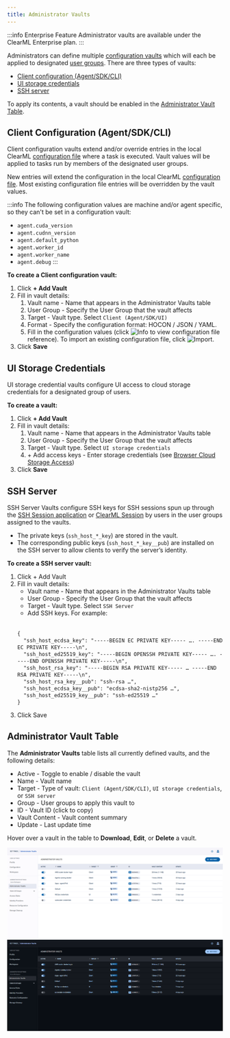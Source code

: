 ```yaml
---
title: Administrator Vaults
---
```


:::info Enterprise Feature
Administrator vaults are available under the ClearML Enterprise plan.
:::

Administrators can define multiple [configuration vaults](webapp_settings_profile.md#configuration-vault) which will each be applied to designated 
[user groups](webapp_settings_users.md). There are three types of vaults: 
* [Client configuration (Agent/SDK/CLI)](#client-configuration-agentsdkcli)
* [UI storage credentials](#ui-storage-credentials)   
* [SSH server](#ssh-server)

To apply its contents, a vault should be enabled in the [Administrator Vault Table](#administrator-vault-table). 

## Client Configuration (Agent/SDK/CLI)
Client configuration vaults extend and/or override entries in the local ClearML [configuration file](../../configs/clearml_conf.md)
where a task is executed. Vault values will be applied to tasks run by members of the designated user groups. 

New entries will extend the configuration in the local ClearML [configuration file](../../configs/clearml_conf.md). 
Most existing configuration file entries will be overridden by the vault values.

:::info 
The following configuration values are machine and/or agent specific, so they can't be set in a configuration vault:
* `agent.cuda_version`
* `agent.cudnn_version`
* `agent.default_python`
* `agent.worker_id` 
* `agent.worker_name`
* `agent.debug`
:::

**To create a Client configuration vault:**
1. Click **+ Add Vault**
1. Fill in vault details:
   1. Vault name - Name that appears in the Administrator Vaults table
   1. User Group - Specify the User Group that the vault affects
   1. Target - Vault type. Select `Client (Agent/SDK/UI)`
   1. Format - Specify the configuration format: HOCON / JSON / YAML. 
   1. Fill in the configuration values (click <img src="/docs/latest/icons/ico-info.svg" alt="Info" className="icon size-md space-sm" /> 
   to view configuration file reference). To import an existing configuration file, click <img src="/docs/latest/icons/ico-import.svg" alt="Import" className="icon size-md space-sm" />. 
1. Click **Save** 

## UI Storage Credentials   
UI storage credential vaults configure UI access to cloud storage credentials for a designated group of users. 

**To create a vault:**

1. Click **+ Add Vault**
1. Fill in vault details:
   1. Vault name - Name that appears in the Administrator Vaults table
   1. User Group - Specify the User Group that the vault affects
   1. Target - Vault type. Select `UI storage credentials` 
   1. \+ Add access keys - Enter storage credentials (see [Browser Cloud Storage Access](webapp_settings_profile.md#browser-cloud-storage-access))
1. Click **Save**

## SSH Server
SSH Server Vaults configure SSH keys for SSH sessions spun up  through the [SSH Session application](../applications/apps_ssh_session.md) 
or [ClearML Session](../../apps/clearml_session.md) by users in the user groups assigned to the vaults. 

* The private keys (`ssh_host_*_key`) are stored in the vault.
* The corresponding public keys (`ssh_host_*_key__pub`) are installed on the SSH server to allow clients to verify the 
  server’s identity.

**To create a SSH server vault:**
1. Click + Add Vault
1. Fill in vault details:
   * Vault name - Name that appears in the Administrator Vaults table
   * User Group - Specify the User Group that the vault affects
   * Target - Vault type. Select `SSH Server`
   * Add SSH keys. For example: <br/><br/>
    ```
    {
      "ssh_host_ecdsa_key": "-----BEGIN EC PRIVATE KEY----- …. -----END EC PRIVATE KEY-----\n",
      "ssh_host_ed25519_key": "-----BEGIN OPENSSH PRIVATE KEY----- …. -----END OPENSSH PRIVATE KEY-----\n",
      "ssh_host_rsa_key": "-----BEGIN RSA PRIVATE KEY----- … -----END RSA PRIVATE KEY-----\n",
      "ssh_host_rsa_key__pub": "ssh-rsa …",
      "ssh_host_ecdsa_key__pub": "ecdsa-sha2-nistp256 …",
      "ssh_host_ed25519_key__pub": "ssh-ed25519 …"
    }
    ```
1. Click Save

## Administrator Vault Table

The **Administrator Vaults** table lists all currently defined vaults, and the following details:
* Active - Toggle to enable / disable the vault
* Name - Vault name
* Target - Type of vault: `Client (Agent/SDK/CLI)`, `UI storage credentials`, or `SSH server` 
* Group - User groups to apply this vault to 
* ID - Vault ID (click to copy)
* Vault Content - Vault content summary
* Update - Last update time

Hover over a vault in the table to **Download**, **Edit**, or **Delete** a vault.  

![Admin vaults](../../img/settings_admin_vaults.png#light-mode-only)
![Admin vaults](../../img/settings_admin_vaults_dark.png#dark-mode-only)